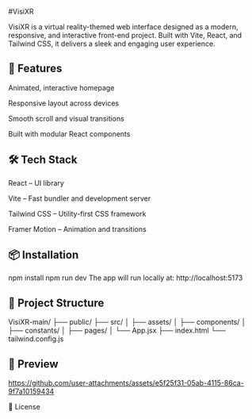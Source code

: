 #VisiXR

VisiXR is a virtual reality-themed web interface designed as a modern, responsive, and interactive front-end project. Built with Vite, React, and Tailwind CSS, it delivers a sleek and engaging user experience.

<h2>🚀 Features</h2>
Animated, interactive homepage

Responsive layout across devices

Smooth scroll and visual transitions

Built with modular React components

<h2>🛠️ Tech Stack</h2>
React – UI library

Vite – Fast bundler and development server

Tailwind CSS – Utility-first CSS framework

Framer Motion – Animation and transitions

<h2>📦 Installation</h2>

npm install
npm run dev
The app will run locally at: http://localhost:5173

<h2>📁 Project Structure</h2>

VisiXR-main/
├── public/
├── src/
│   ├── assets/
│   ├── components/
│   ├── constants/
│   ├── pages/
│   └── App.jsx
├── index.html
└── tailwind.config.js

<h2> 📸 Preview</h2>




https://github.com/user-attachments/assets/e5f25f31-05ab-4115-86ca-9f7a10159434







📄 License

